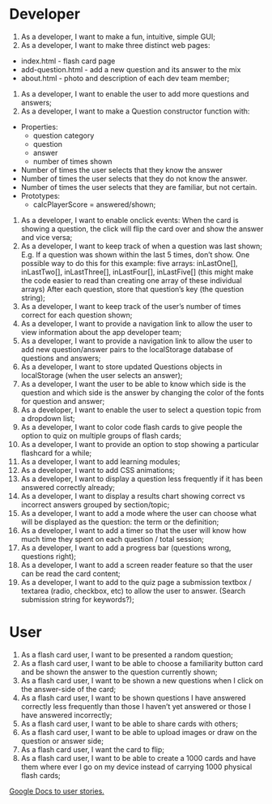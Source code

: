 # Developer
1.  As a developer, I want to make a fun, intuitive, simple GUI;
1.  As a developer, I want to make three distinct web pages:
  - index.html - flash card page
  - add-question.html  - add a new question and its answer to the mix
  - about.html - photo and description of each dev team member;
1.  As a developer, I want to enable the user to add more questions and answers;
1.  As a developer, I want to make a Question constructor function with:
  - Properties:
    - question category
    - question
    - answer
    - number of times shown
  - Number of times the user selects that they know the answer
  - Number of times the user selects that they do not know the answer.
  - Number of times the user selects that they are familiar, but not certain.
  - Prototypes:
    - calcPlayerScore = answered/shown;
1.  As a developer, I want to enable onclick events:
When the card is showing a question, the click will flip the card over and show the answer and vice versa;
1.  As a developer, I want to keep track of when a question was last shown;
E.g. If a question was shown within the last 5 times, don’t show. One possible way to do this for this example:
five arrays: inLastOne[], inLastTwo[], inLastThree[], inLastFour[], inLastFive[] (this might make the code easier to read than creating one array of these individual arrays)
After each question, store that question’s key (the question string);
1.  As a developer, I want to keep track of the user’s number of times correct for each question shown;
1.  As a developer, I want to provide a navigation link to allow the user to view information about the app developer team;
1.  As a developer, I want to provide a navigation link to allow the user to add new question/answer pairs to the localStorage database of questions and answers;
1.  As a developer, I want to store updated Questions objects in localStorage (when the user selects an answer);
1.  As a developer, I want the user to be able to know which side is the question and which side is the answer by changing the color of the fonts for question and answer;
1. As a developer, I want to enable the user to select a question topic from a dropdown list;
1. As a developer, I want to color code flash cards to give people the option to quiz on multiple groups of flash cards;
1. As a developer, I want to provide an option to stop showing a particular flashcard for a while;
1. As a developer, I want to add learning modules;
1. As a developer, I want to add CSS animations;
1. As a developer, I want to display a question less frequently if it has been answered correctly already;
1. As a developer, I want to display a results chart showing correct vs incorrect answers grouped by section/topic;
1. As a developer, I want to add a mode where the user can choose what will be displayed as the question: the term or the definition;
1. As a developer, I want to add a timer so that the user will know how much time they spent on each question / total session;
1. As a developer, I want to add a progress bar (questions wrong, questions right);
1. As a developer, I want to add a screen reader feature so that the user can be read the card content;
1. As a developer, I want to add to the quiz page a submission textbox / textarea (radio, checkbox, etc) to allow the user to answer. (Search submission string for keywords?);

# User
1. As a flash card user, I want to be presented a random question;
1. As a flash card user, I want to be able to choose a familiarity button card and be shown the answer to the question currently shown;
1. As a flash card user, I want to be shown a new questions when I click on the answer-side of the card;
1. As a flash card user, I want to be shown questions I have answered correctly less frequently than those I haven’t yet answered or those I have answered incorrectly;
1. As a flash card user, I want to be able to share cards with others;
1. As a flash card user, I want to be able to upload images or draw on the question or answer side;
1. As a flash card user, I want the card to flip;
1. As a flash card user, I want to be able to create a 1000 cards and have them where ever I go on my device instead of carrying 1000 physical flash cards;

[Google Docs to user stories.](https://docs.google.com/document/d/1D36ofhP0-x6LyAE3bMIzaEb7nMFDQVV3T-MfjSWazy0/edit?ts=5d899229#heading=h.ojffrdlt1o98)
